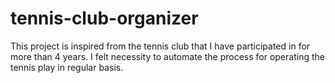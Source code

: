 # tennis-club-organizer
This project is inspired from the tennis club that I have participated in for more than 4 years. I felt necessity to automate the process for operating the tennis play in regular basis.
